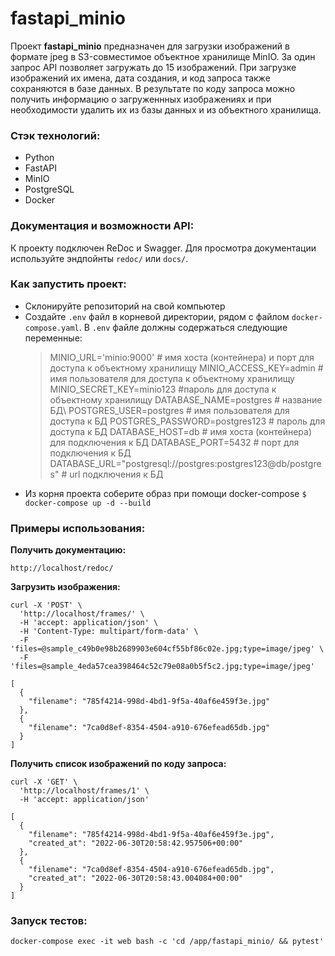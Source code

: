 # fastapi_minio

Проект **fastapi_minio** предназначен для загрузки изображений в формате jpeg в S3-совместимое объектное хранилище MinIO.
За один запрос API позволяет загружать до 15 изображений.
При загрузке изображений их имена, дата создания, и код запроса также сохраняются в базе данных.
В результате по коду запроса можно получить информацию о загруженнных изображениях и при необходимости удалить их из базы данных и из объектного хранилища.

### Стэк технологий:
- Python
- FastAPI
- MinIO
- PostgreSQL
- Docker

### Документация и возможности API:
К проекту подключен ReDoc и Swagger.
Для просмотра документации используйте эндпойнты `redoc/` или `docs/`.

### Как запустить проект:
- Склонируйте репозиторий на свой компьютер
- Создайте `.env` файл в корневой директории, рядом с файлом `docker-compose.yaml`. В `.env` файле должны содержаться следующие переменные:
    >MINIO_URL='minio:9000' # имя хоста (контейнера) и порт для доступа к объектному хранилищу
    >MINIO_ACCESS_KEY=admin # имя пользователя для доступа к объектному хранилищу
    >MINIO_SECRET_KEY=minio123 #пароль для доступа к объектному хранилищу
    >DATABASE_NAME=postgres # название БД\ 
    >POSTGRES_USER=postgres # имя пользователя для доступа к БД
    >POSTGRES_PASSWORD=postgres123 # пароль для доступа к БД
    >DATABASE_HOST=db # имя хоста (контейнера) для подключения к БД
    >DATABASE_PORT=5432 # порт для подключения к БД
    >DATABASE_URL="postgresql://postgres:postgres123@db/postgres" # url подключения к БД
- Из корня проекта соберите образ при помощи docker-compose
`$ docker-compose up -d --build`

### Примеры использования:
**Получить документацию:**
```
http://localhost/redoc/
```
**Загрузить изображения:**
```
curl -X 'POST' \
  'http://localhost/frames/' \
  -H 'accept: application/json' \
  -H 'Content-Type: multipart/form-data' \
  -F 'files=@sample_c49b0e98b2689903e604cf55bf86c02e.jpg;type=image/jpeg' \
  -F 'files=@sample_4eda57cea398464c52c79e08a0b5f5c2.jpg;type=image/jpeg'
 
[
  {
    "filename": "785f4214-998d-4bd1-9f5a-40af6e459f3e.jpg"
  },
  {
    "filename": "7ca0d8ef-8354-4504-a910-676efead65db.jpg"
  }
]
```
**Получить список изображений по коду запроса:**
```
curl -X 'GET' \
  'http://localhost/frames/1' \
  -H 'accept: application/json'
  
[
  {
    "filename": "785f4214-998d-4bd1-9f5a-40af6e459f3e.jpg",
    "created_at": "2022-06-30T20:58:42.957506+00:00"
  },
  {
    "filename": "7ca0d8ef-8354-4504-a910-676efead65db.jpg",
    "created_at": "2022-06-30T20:58:43.004084+00:00"
  }
]
```

### Запуск тестов:
```
docker-compose exec -it web bash -c 'cd /app/fastapi_minio/ && pytest'
```